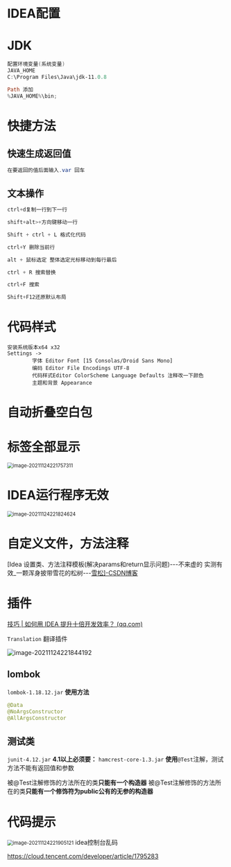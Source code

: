 # IDEA配置

# JDK

```PowerShell
配置环境变量(系统变量)
JAVA_HOME
C:\Program Files\Java\jdk-11.0.8

Path 添加
%JAVA_HOME%\bin;
```

# 快捷方法

## 快速生成返回值

```Java
在要返回的值后面输入.var 回车
```

## 文本操作

```Java
ctrl+d复制一行到下一行

shift+alt>+方向键移动一行

Shift + ctrl + L 格式化代码

ctrl+Y 删除当前行

alt + 鼠标选定 整体选定光标移动到每行最后

ctrl + R 搜索替换

ctrl+F 搜索

Shift+F12还原默认布局
```

# 代码样式

```text
安装系统版本x64 x32
Settings -> 
        字体 Editor Font [15 Consolas/Droid Sans Mono]
        编码 Editor File Encodings UTF-8
        代码样式Editor ColorScheme Language Defaults 注释改一下颜色
        主题和背景 Appearance
```

# 自动折叠空白包

# 标签全部显示

<img src="https://gitee.com/LovelyHzz/imgSave/raw/master/note/202112292132906.png" alt="image-20211124221757311" style="zoom:80%;" />

# IDEA运行程序无效

<img src="https://gitee.com/LovelyHzz/imgSave/raw/master/note/202112292132112.png" alt="image-20211124221824624" style="zoom:80%;" />

# 自定义文件，方法注释

[Idea 设置类、方法注释模板(解决params和return显示问题)---不来虚的 实测有效_一颗浑身披带雪花的松树---[雪松\]-CSDN博客](https://blog.csdn.net/jianxia801/article/details/114022122)

# 插件

[技巧 | 如何用 IDEA 提升十倍开发效率？ (qq.com)](https://mp.weixin.qq.com/s?__biz=MzI1NDczNTAwMA==&mid=2247484184&idx=1&sn=1b064ad5e4d560ebf6f9a95cc0a10488&chksm=e9c1e4efdeb66df9e0e81e35af969ec5d31f463a3bc82ba61b7bf6d29585c8a549438dbe3dfe#rd)

`Translation` 翻译插件

![image-20211124221844192](https://gitee.com/LovelyHzz/imgSave/raw/master/note/202111271734433.png)

## lombok

`lombok-1.18.12.jar` **使用方法**

```java
@Data
@NoArgsConstructor
@AllArgsConstructor
```

## 测试类

`junit-4.12.jar` **4.1以上必须要：** `hamcrest-core-1.3.jar` **使用**`@Test`注解，测试方法不能有返回值和参数 

被@Test注解修饰的方法所在的类**只能有一个构造器** 被@Test注解修饰的方法所在的类**只能有一个修饰符为public公有的无参的构造器**

# 代码提示  
<img src="https://gitee.com/LovelyHzz/imgSave/raw/master/note/202112292132970.png" alt="image-20211124221905121" style="zoom:80%;" />                   idea控制台乱码

https://cloud.tencent.com/developer/article/1795283
